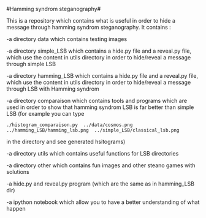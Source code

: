 #Hamming syndrom steganography#

This is a repository which contains what is useful in order to hide a message through hamming syndrom steganography.
It contains :

-a directory data which contains testing images

-a directory simple_LSB which contains a hide.py file and a reveal.py file, which use the content in utils directory in order to hide/reveal a message through simple LSB

-a directory hamming_LSB which contains a hide.py file and a reveal.py file, which use the content in utils directory in order to hide/reveal a message through LSB with Hamming syndrom

-a directory comparaison which contains tools and programs which are used in order to show that hamming syndrom LSB is far better than simple LSB (for example you can type
```shell
./histogram_comparaison.py  ../data/cosmos.png ../hamming_LSB/hamming_lsb.png  ../simple_LSB/classical_lsb.png
```
in the directory and see generated hsitograms)

-a directory utils which contains useful functions for LSB directories

-a directory other which contains fun images and other steano games with solutions

-a hide.py and reveal.py program (which are the same as in hamming_LSB dir)

-a ipython notebook which allow you to have a better understanding of what happen

